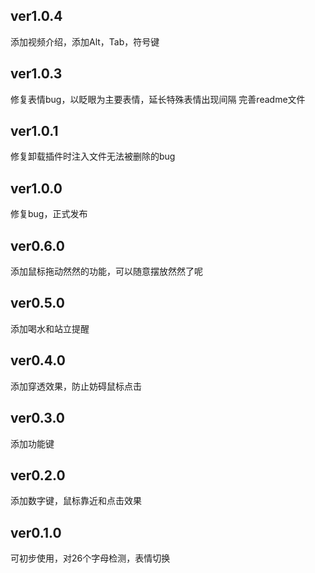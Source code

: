## ver1.0.4
添加视频介绍，添加Alt，Tab，符号键
## ver1.0.3
修复表情bug，以眨眼为主要表情，延长特殊表情出现间隔
完善readme文件
## ver1.0.1
修复卸载插件时注入文件无法被删除的bug
## ver1.0.0
修复bug，正式发布
## ver0.6.0
添加鼠标拖动然然的功能，可以随意摆放然然了呢
## ver0.5.0
添加喝水和站立提醒
## ver0.4.0
添加穿透效果，防止妨碍鼠标点击
## ver0.3.0
添加功能键
## ver0.2.0
添加数字键，鼠标靠近和点击效果
## ver0.1.0
可初步使用，对26个字母检测，表情切换